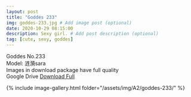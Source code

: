 ```yaml
---
layout: post
title: "Goddes 233"
img: goddes-233.jpg # Add image post (optional)
date: 2020-10-29 08:15:00
description: Sexy girl. # Add post description (optional)
tag: [cute, sexy, goddes]
---
```

Goddes No.233  
Model: 涟漪sara          
Images in download package have full quality                    
Google Drive [Download Full](http://gestyy.com/erzlOL)

{% include image-gallery.html folder="/assets/img/A2/goddes-233/" %}
